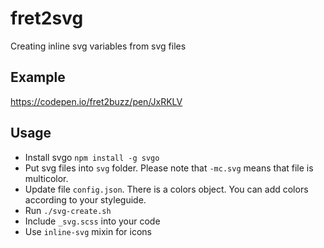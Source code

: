 # fret2svg
Creating inline svg variables from svg files

## Example
https://codepen.io/fret2buzz/pen/JxRKLV

## Usage

* Install svgo `npm install -g svgo`
* Put svg files into `svg` folder. Please note that `-mc.svg` means that file is multicolor.
* Update file `config.json`. There is a colors object. You can add colors according to your styleguide.
* Run `./svg-create.sh`
* Include `_svg.scss` into your code
* Use `inline-svg` mixin for icons



